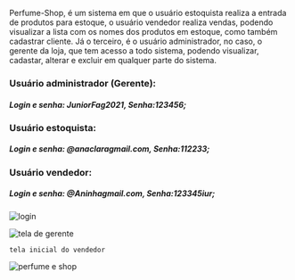 Perfume-Shop, é um sistema em que o usuário estoquista realiza a entrada de produtos para estoque, o usuário vendedor realiza vendas, podendo visualizar a lista com os nomes dos produtos em estoque, como também cadastrar cliente. Já o terceiro, é o usuário administrador, no caso, o gerente da loja, que tem acesso a todo sistema, podendo visualizar, cadastar, alterar e excluir em qualquer parte do sistema.
 
<h3> Usuário administrador (Gerente):</h3> 
    <h5> Login e senha: JuniorFag2021, Senha:123456; </h5>
 
<h3> Usuário estoquista:</h3> 
    <h5>Login e senha: @anaclaragmail.com, Senha:112233;</h5>
 
<h3>Usuário vendedor:</h3> 
    <h5>Login e senha: @Aninhagmail.com, Senha:123345iur;</h5>
 
![login](https://user-images.githubusercontent.com/81059103/129487783-0e577ce2-55c5-46db-8f9b-43a0376e9f9a.JPG)


![tela de gerente](https://user-images.githubusercontent.com/81059103/129488057-d65ad1e0-9f25-4c85-b355-158226c9863c.JPG)
    
    tela inicial do vendedor
    
  ![perfume e shop](https://user-images.githubusercontent.com/81059103/129487235-e8ea361e-f147-422d-8646-aa4e9a6a6b88.JPG)
